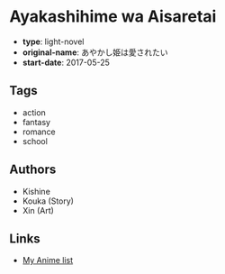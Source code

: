 # Ayakashihime wa Aisaretai

-   **type**: light-novel
-   **original-name**: あやかし姫は愛されたい
-   **start-date**: 2017-05-25

## Tags

-   action
-   fantasy
-   romance
-   school

## Authors

-   Kishine
-   Kouka (Story)
-   Xin (Art)

## Links

-   [My Anime list](https://myanimelist.net/manga/106881/Ayakashihime_wa_Aisaretai)
